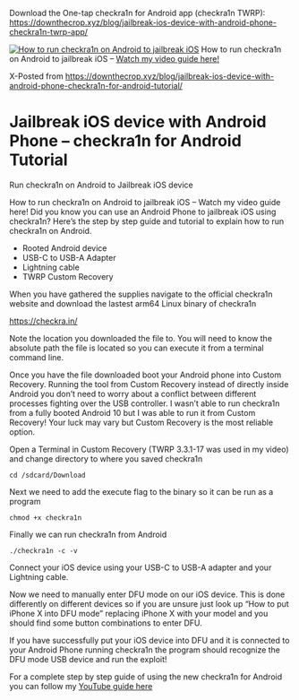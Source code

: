Download the One-tap checkra1n for Android app (checkra1n TWRP): https://downthecrop.xyz/blog/jailbreak-ios-device-with-android-phone-checkra1n-twrp-app/


[![How to run checkra1n on Android to jailbreak iOS](https://downthecrop.xyz/blog/wp-content/uploads/2020/03/checkra1n-android-1-1024x576.png "How to run checkra1n on Android to jailbreak iOS – [Watch my video guide here!](https://www.youtube.com/watch?v=tc0GqDueUIE)")](https://www.youtube.com/watch?v=tc0GqDueUIE)
How to run checkra1n on Android to jailbreak iOS – [Watch my video guide here!](https://www.youtube.com/watch?v=tc0GqDueUIE)

X-Posted from https://downthecrop.xyz/blog/jailbreak-ios-device-with-android-phone-checkra1n-for-android-tutorial/

# Jailbreak iOS device with Android Phone – checkra1n for Android Tutorial
Run checkra1n on Android to Jailbreak iOS device

How to run checkra1n on Android to jailbreak iOS – Watch my video guide here!
Did you know you can use an Android Phone to jailbreak iOS using checkra1n? Here’s the step by step guide and tutorial to explain how to run checkra1n on Android.

- Rooted Android device
- USB-C to USB-A Adapter
- Lightning cable
- TWRP Custom Recovery

When you have gathered the supplies navigate to the official checkra1n website and download the lastest arm64 Linux binary of checkra1n

https://checkra.in/

Note the location you downloaded the file to. You will need to know the absolute path the file is located so you can execute it from a terminal command line.

Once you have the file downloaded boot your Android phone into Custom Recovery. Running the tool from Custom Recovery instead of directly inside Android you don’t need to worry about a conflict between different processes fighting over the USB controller. I wasn’t able to run checkra1n from a fully booted Android 10 but I was able to run it from Custom Recovery! Your luck may vary but Custom Recovery is the most reliable option.

Open a Terminal in Custom Recovery (TWRP 3.3.1-17 was used in my video) and change directory to where you saved checkra1n

`cd /sdcard/Download`

Next we need to add the execute flag to the binary so it can be run as a program

`chmod +x checkra1n`

Finally we can run checkra1n from Android

`./checkra1n -c -v`

Connect your iOS device using your USB-C to USB-A adapter and your Lightning cable.

Now we need to manually enter DFU mode on our iOS device. This is done differently on different devices so if you are unsure just look up “How to put iPhone X into DFU mode” replacing iPhone X with your model and you should find some button combinations to enter DFU.

If you have successfully put your iOS device into DFU and it is connected to your Android Phone running checkra1n the program should recognize the DFU mode USB device and run the exploit!

For a complete step by step guide of using the new checkra1n for Android you can follow my [YouTube guide here](https://www.youtube.com/watch?v=tc0GqDueUIE)
